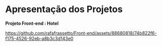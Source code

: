 # Apresentação dos Projetos
**Projeto Front-end : Hotel**


https://github.com/rafafrassetto/Front-end/assets/88680818/74b822f6-f175-4526-92eb-a8b3c3d143e0

